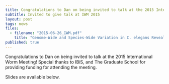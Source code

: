 ```yaml
---
title: Congratulations to Dan on being invited to talk at the 2015 International Worm Meeting
subtitle: Invited to give talk at IWM 2015
layout: post
tags: news
files: 
  - filename: "2015-06-26_IWM.pdf"
    title: "Genome-Wide and Species-Wide Variation in C. elegans Reveals Association of Telomere Length With Population Differences in <em>pot-2</em>"
published: true
---
```



Congratulations to Dan on being invited to talk at the 2015 International Worm Meeting! Special thanks to IBiS, and The Graduate School for providing funding for attending the meeting.

Slides are available below.
